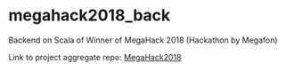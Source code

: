 # megahack2018_back
Backend on Scala of Winner of MegaHack 2018 (Hackathon by Megafon)

Link to project aggregate repo: [MegaHack2018](https://github.com/ulanzetz/megahack2018)